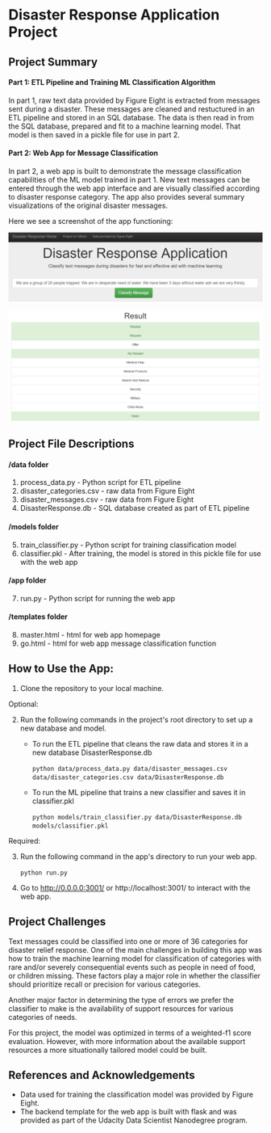 # Disaster Response Application Project

## Project Summary

#### Part 1: ETL Pipeline and Training ML Classification Algorithm

In part 1, raw text data provided by Figure Eight is extracted from messages sent during a disaster. These messages are cleaned and restuctured in an ETL pipeline and stored in an SQL database. The data is then read in from the SQL database, prepared and fit to a machine learning model. That model is then saved in a pickle file for use in part 2.

#### Part 2: Web App for Message Classification

In part 2, a web app is built to demonstrate the message classification capabilities of the ML model trained in part 1. New text messages can be entered through the web app interface and are visually classified according to disaster response category. The app also provides several summary visualizations of the original disaster messages.

Here we see a screenshot of the app functioning:

![Alt text](Photos/app1.png?raw=true "Title")

![Alt text](Photos/app2.png?raw=true "Title")

## Project File Descriptions

#### /data folder

1. process_data.py - Python script for ETL pipeline
2. disaster_categories.csv - raw data from Figure Eight
3. disaster_messages.csv - raw data from Figure Eight
4. DisasterResponse.db - SQL database created as part of ETL pipeline

#### /models folder

5. train_classifier.py - Python script for training classification model
6. classifier.pkl - After training, the model is stored in this pickle file for use with the web app

#### /app folder

7. run.py - Python script for running the web app

#### /templates folder

8. master.html - html for web app homepage
9. go.html - html for web app message classification function

## How to Use the App:
1. Clone the repository to your local machine.

Optional:

2. Run the following commands in the project's root directory to set up a new database and model.

    - To run the ETL pipeline that cleans the raw data and stores it in a new database DisasterResponse.db
    
        `python data/process_data.py data/disaster_messages.csv data/disaster_categories.csv data/DisasterResponse.db`
        
    - To run the ML pipeline that trains a new classifier and saves it in classifier.pkl
    
        `python models/train_classifier.py data/DisasterResponse.db models/classifier.pkl`

Required:

3. Run the following command in the app's directory to run your web app.

    `python run.py`

4. Go to http://0.0.0.0:3001/ or http://localhost:3001/ to interact with the web app. 

## Project Challenges

Text messages could be classified into one or more of 36 categories for disaster relief response. One of the main challenges in building this app was how to train the machine learning model for classification of categories with rare and/or severely consequential events such as people in need of food, or children missing. These factors play a major role in whether the classifier should prioritize recall or precision for various categories.

Another major factor in determining the type of errors we prefer the classifier to make is the availability of support resources for various categories of needs.

For this project, the model was optimized in terms of a weighted-f1 score evaluation. However, with more information about the available support resources a more situationally tailored model could be built.



## References and Acknowledgements

- Data used for training the classification model was provided by Figure Eight.
- The backend template for the web app is built with flask and was provided as part of the Udacity Data Scientist Nanodegree program.
